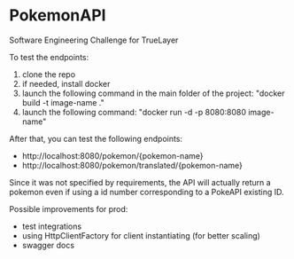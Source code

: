 # PokemonAPI
 Software Engineering Challenge for TrueLayer

To test the endpoints:
1. clone the repo
2. if needed, install docker
3. launch the following command in the main folder of the project: "docker build -t image-name ."
4. launch the following command: "docker run -d -p 8080:8080 image-name"

After that, you can test the following endpoints:
- http://localhost:8080/pokemon/{pokemon-name}
- http://localhost:8080/pokemon/translated/{pokemon-name}

Since it was not specified by requirements, the API will actually return a pokemon even if using a id number corresponding to a PokeAPI existing ID.

Possible improvements for prod:
- test integrations
- using HttpClientFactory for client instantiating (for better scaling)
- swagger docs
